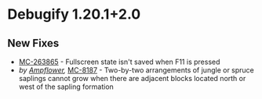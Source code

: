 # Debugify 1.20.1+2.0

## New Fixes

- [MC-263865](https://bugs.mojang.com/browse/MC-263865) - Fullscreen state isn't saved when F11 is pressed
- *by [Ampflower](https://github.com/isXander/Debugify/pull/259),* [MC-8187](https://bugs.mojang.com/browse/MC-8187) - Two-by-two arrangements of jungle or spruce saplings cannot grow when there are adjacent blocks located north or west of the sapling formation
